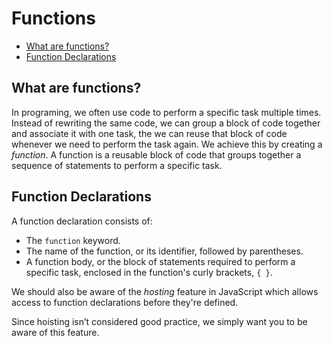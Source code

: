 # Functions

* [What are functions?](#What-are-functions?)
* [Function Declarations](#Function-Declarations)



## What are functions?
In programing, we often use code to perform a specific task multiple times. Instead of rewriting the same code, we can group a block of code together and associate it with one task, the we can reuse that block of code whenever we need to perform the task again. We achieve this by creating a *function*. A function is a reusable block of code that groups together a sequence of statements to perform a specific task.

## Function Declarations
A function declaration consists of:

* The `function` keyword.
* The name of the function, or its identifier, followed by parentheses.
* A function body, or the block of statements required to perform a specific task, enclosed in the function's curly brackets, `{ }`.

We should also be aware of the *hosting* feature in JavaScript which allows access to function declarations before they're defined.

Since hoisting isn’t considered good practice, we simply want you to be aware of this feature.
